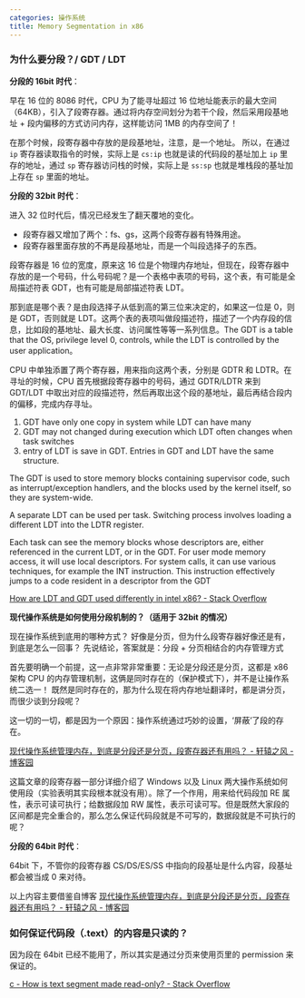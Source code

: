 ```yaml
---
categories: 操作系统
title: Memory Segmentation in x86
---
```


### 为什么要分段？/ GDT / LDT

**分段的 16bit 时代**：

早在 16 位的 8086 时代，CPU 为了能寻址超过 16 位地址能表示的最大空间（64KB），引入了段寄存器。通过将内存空间划分为若干个段，然后采用段基地址 + 段内偏移的方式访问内存，这样能访问 1MB 的内存空间了！

在那个时候，段寄存器中存放的是段基地址，注意，是一个地址。 所以，在通过 `ip` 寄存器读取指令的时候，实际上是 `cs:ip` 也就是读的代码段的基址加上 `ip` 里存的地址，通过 `sp` 寄存器访问栈的时候，实际上是 `ss:sp` 也就是堆栈段的基址加上存在 `sp` 里面的地址。

**分段的 32bit 时代**：

进入 32 位时代后，情况已经发生了翻天覆地的变化。

- 段寄存器又增加了两个：fs、gs，这两个段寄存器有特殊用途。
- 段寄存器里面存放的不再是段基地址，而是一个叫段选择子的东西。

段寄存器是 16 位的宽度，原来这 16 位是个物理内存地址，但现在，段寄存器中存放的是一个号码，什么号码呢？是一个表格中表项的号码，这个表，有可能是全局描述符表 GDT，也有可能是局部描述符表 LDT。

那到底是哪个表？是由段选择子从低到高的第三位来决定的，如果这一位是 0，则是 GDT，否则就是 LDT。这两个表的表项叫做段描述符，描述了一个内存段的信息，比如段的基地址、最大长度、访问属性等等一系列信息。The GDT is a table that the OS, privilege level 0, controls, while the LDT is controlled by the user application。

CPU 中单独添置了两个寄存器，用来指向这两个表，分别是 GDTR 和 LDTR。在寻址的时候，CPU 首先根据段寄存器中的号码，通过 GDTR/LDTR 来到 GDT/LDT 中取出对应的段描述符，然后再取出这个段的基地址，最后再结合段内的偏移，完成内存寻址。

1. GDT have only one copy in system while LDT can have many
2. GDT may not changed during execution which LDT often changes when task switches
3. entry of LDT is save in GDT. Entries in GDT and LDT have the same structure.

The GDT is used to store memory blocks containing supervisor code, such as interrupt/exception handlers, and the blocks used by the kernel itself, so they are system-wide.

A separate LDT can be used per task. Switching process involves loading a different LDT into the LDTR register.

Each task can see the memory blocks whose descriptors are, either referenced in the current LDT, or in the GDT. For user mode memory access, it will use local descriptors. For system calls, it can use various techniques, for example the INT instruction. This instruction effectively jumps to a code resident in a descriptor from the GDT

[How are LDT and GDT used differently in intel x86? - Stack Overflow](https://stackoverflow.com/questions/34243432/how-are-ldt-and-gdt-used-differently-in-intel-x86)

**现代操作系统是如何使用分段机制的？（适用于 32bit 的情况）**

现在操作系统到底用的哪种方式？ 好像是分页，但为什么段寄存器好像还是有，到底是怎么一回事？ 先说结论，答案就是：分段 + 分页相结合的内存管理方式

首先要明确一个前提，这一点非常非常重要：无论是分段还是分页，这都是 x86 架构 CPU 的内存管理机制，这俩是同时存在的（保护模式下），并不是让操作系统二选一！ 既然是同时存在的，那为什么现在将内存地址翻译时，都是讲分页，而很少谈到分段呢？

这一切的一切，都是因为一个原因：操作系统通过巧妙的设置，‘屏蔽’了段的存在。

[现代操作系统管理内存，到底是分段还是分页，段寄存器还有用吗？ - 轩辕之风 - 博客园](https://www.cnblogs.com/xuanyuan/p/15266447.html)

这篇文章的段寄存器一部分详细介绍了 Windows 以及 Linux 两大操作系统如何使用段（实验表明其实段根本就没有用）。除了一个作用，用来给代码段加 RE 属性，表示可读可执行；给数据段加 RW 属性，表示可读可写。但是既然大家段的区间都是完全重合的，那么怎么保证代码段就是不可写的，数据段就是不可执行的呢？

**分段的 64bit 时代**：

64bit 下，不管你的段寄存器 CS/DS/ES/SS 中指向的段基址是什么内容，段基址都会被当成 0 来对待。

以上内容主要借鉴自博客 [现代操作系统管理内存，到底是分段还是分页，段寄存器还有用吗？ - 轩辕之风 - 博客园](https://www.cnblogs.com/xuanyuan/p/15266447.html)

### 如何保证代码段（.text）的内容是只读的？

因为段在 64bit 已经不能用了，所以其实是通过分页来使用页里的 permission 来保证的。

[c - How is text segment made read-only? - Stack Overflow](https://stackoverflow.com/questions/59870800/how-is-text-segment-made-read-only)